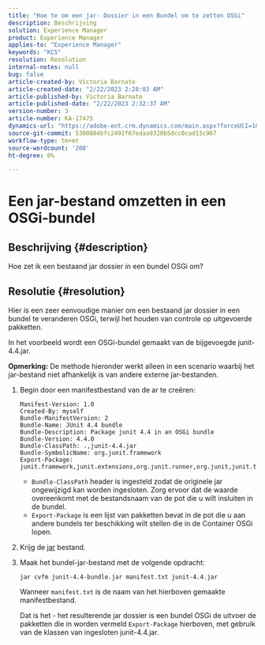 ```yaml
---
title: "Hoe te om een jar- Dossier in een Bundel om te zetten OSGi"
description: Beschrijving
solution: Experience Manager
product: Experience Manager
applies-to: "Experience Manager"
keywords: "KCS"
resolution: Resolution
internal-notes: null
bug: false
article-created-by: Victoria Barnato
article-created-date: "2/22/2023 2:28:03 AM"
article-published-by: Victoria Barnato
article-published-date: "2/22/2023 2:32:37 AM"
version-number: 3
article-number: KA-17475
dynamics-url: "https://adobe-ent.crm.dynamics.com/main.aspx?forceUCI=1&pagetype=entityrecord&etn=knowledgearticle&id=2be0e482-58b2-ed11-83fe-6045bd006b3d"
source-git-commit: 5300884bfc2492f67edaa9320b5dcc0cad13c967
workflow-type: tm+mt
source-wordcount: '208'
ht-degree: 0%

---
```


# Een jar-bestand omzetten in een OSGi-bundel

## Beschrijving {#description}


Hoe zet ik een bestaand jar dossier in een bundel OSGi om?


## Resolutie {#resolution}


Hier is een zeer eenvoudige manier om een bestaand jar dossier in een bundel te veranderen OSGi, terwijl het houden van controle op uitgevoerde pakketten.

In het voorbeeld wordt een OSGi-bundel gemaakt van de bijgevoegde junit-4.4.jar.

<b>Opmerking:</b> De methode hieronder werkt alleen in een scenario waarbij het jar-bestand niet afhankelijk is van andere externe jar-bestanden.



1. Begin door een manifestbestand van de ar te creëren:

   ```
   Manifest-Version: 1.0
   Created-By: myself
   Bundle-ManifestVersion: 2
   Bundle-Name: JUnit 4.4 bundle
   Bundle-Description: Package junit 4.4 in an OSGi bundle
   Bundle-Version: 4.4.0
   Bundle-ClassPath: .,junit-4.4.jar
   Bundle-SymbolicName: org.junit.framework
   Export-Package: junit.framework,junit.extensions,org.junit.runner,org.junit,junit.textui
   ```

   - `Bundle-ClassPath` header is ingesteld zodat de originele jar ongewijzigd kan worden ingesloten. Zorg ervoor dat de waarde overeenkomt met de bestandsnaam van de pot die u wilt insluiten in de bundel.
   - `Export-Package` is een lijst van pakketten bevat in de pot die u aan andere bundels ter beschikking wilt stellen die in de Container OSGi lopen.
2. Krijg de [jar](https://repo1.maven.org/maven2/junit/junit/4.4/junit-4.4.jar) bestand.
3. Maak het bundel-jar-bestand met de volgende opdracht:


   ```
   jar cvfm junit-4.4-bundle.jar manifest.txt junit-4.4.jar
   ```



   Wanneer `manifest.txt` is de naam van het hierboven gemaakte manifestbestand.



   Dat is het - het resulterende jar dossier is een bundel OSGi de uitvoer de pakketten die in worden vermeld `Export-Package` hierboven, met gebruik van de klassen van ingesloten junit-4.4.jar.

